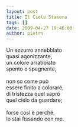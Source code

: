 ```yaml
---
layout: post
title: Il Cielo Stasera
tags: []
date: 2009-04-27 19:46:00
author: pietro
---
```

Un azzurro annebbiato<br/>quasi agonizzante,<br/>un colore arrabbiato<br/>spento o spegnente,<br/><br/>non so come può<br/>essere finito a colorare,<br/>di tristezza quel saprò<br/>quel cielo da guardare;<br/><br/>forse così è perché,<br/>lo stai fissando con me.
